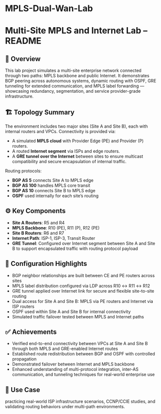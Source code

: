 # MPLS-Dual-Wan-Lab

# Multi-Site MPLS and Internet Lab – README

## 📘 Overview
This lab project simulates a multi-site enterprise network connected through two paths: MPLS backbone and public Internet. It demonstrates BGP peering across autonomous systems, dynamic routing with OSPF, GRE tunneling for extended communication, and MPLS label forwarding — showcasing redundancy, segmentation, and service provider-grade infrastructure.

## 🏗 Topology Summary
The environment includes two major sites (Site A and Site B), each with internal routers and VPCs. Connectivity is provided via:

- A simulated **MPLS cloud** with Provider Edge (PE) and Provider (P) routers.
- A routed **Internet segment** via ISPs and edge routers.
- A **GRE tunnel over the Internet** between sites to ensure multicast compatibility and secure encapsulation of internal traffic.

Routing protocols:
- **BGP AS 5** connects Site A to MPLS edge
- **BGP AS 100** handles MPLS core transit
- **BGP AS 10** connects Site B to MPLS edge
- **OSPF** used internally for each site’s routing

## ⚙️ Key Components
- **Site A Routers**: R5 and R4  
- **MPLS Backbone**: R10 (PE), R11 (P), R12 (PE)  
- **Site B Routers**: R6 and R7  
- **Internet Path**: ISP-1, ISP-3, Transit Router  
- **GRE Tunnel**: Configured over Internet segment between Site A and Site B to support encapsulated traffic with routing protocol payload

## 🚧 Configuration Highlights
- BGP neighbor relationships are built between CE and PE routers across sites
- MPLS label distribution configured via LDP across R10 ↔ R11 ↔ R12
- GRE tunnel applied over Internet link for secure and flexible site-to-site routing
- Dual access for Site A and Site B: MPLS via PE routers and Internet via ISP routers
- OSPF used within Site A and Site B for internal connectivity
- Simulated traffic failover tested between MPLS and Internet paths

## ✅ Achievements
- Verified end-to-end connectivity between VPCs at Site A and Site B through both MPLS and GRE-enabled Internet routes
- Established route redistribution between BGP and OSPF with controlled propagation
- Demonstrated failover between Internet and MPLS backbone
- Enhanced understanding of multi-protocol integration, inter-AS communication, and tunneling techniques for real-world enterprise use

## 📎 Use Case
practicing real-world ISP infrastructure scenarios, CCNP/CCIE studies, and validating routing behaviors under multi-path environments.
